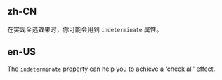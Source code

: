 ## zh-CN

在实现全选效果时，你可能会用到 `indeterminate` 属性。

## en-US

The `indeterminate` property can help you to achieve a 'check all' effect.
